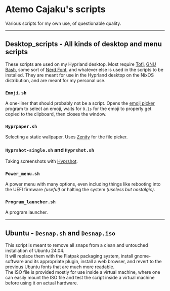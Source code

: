 # Atemo Cajaku's scripts
Various scripts for my own use, of questionable quality.

---

## Desktop_scripts - All kinds of desktop and menu scripts
These scripts are used on my Hyprland desktop. Most require [Tofi](https://github.com/philj56/tofi), [GNU Bash](https://www.gnu.org/software/bash/), some sort of [Nerd Font](https://www.nerdfonts.com/), and whatever else is used in the scripts to be installed. They are meant for use in the Hyprland desktop on the NixOS distribution, and are meant for my personal use.

### `Emoji.sh`
A one-liner that should probably not be a script. Opens the [emoji picker](https://github.com/bcongdon/ep) program to select an emoji, waits for `0.1s` for the emoji to properly get copied to the clipboard, then closes the window.

### `Hyprpaper.sh`
Selecting a static wallpaper. Uses [Zenity](https://gitlab.gnome.org/GNOME/zenity) for the file picker.

### `Hyprshot-single.sh` and `Hyprshot.sh`
Taking screenshots with [Hyprshot](https://github.com/Gustash/hyprshot).

### `Power_menu.sh`
A power menu with many options, even including things like rebooting into the UEFI firmware *(useful)* or halting the system *(useless but nostalgic)*.

### `Program_launcher.sh`
A program launcher.

---

## Ubuntu - `Desnap.sh` and `Desnap.iso`
This script is meant to remove all snaps from a clean and untouched installation of Ubuntu 24.04. \
It will replace them with the Flatpak packaging system, install gnome-software and its appropriate plugin, install a web browser, and revert to the previous Ubuntu fonts that are much more readable. \
The ISO file is provided mostly for use inside a virtual machine, where one can easily mount the ISO file and test the script inside a virtual machine before using it on actual hardware.
